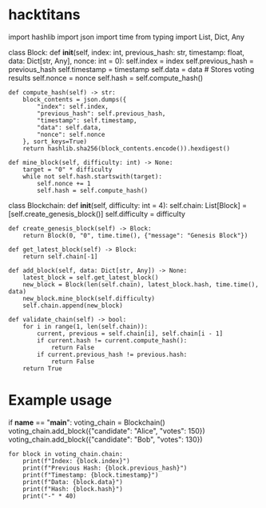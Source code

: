 # hacktitans
import hashlib
import json
import time
from typing import List, Dict, Any

class Block:
    def __init__(self, index: int, previous_hash: str, timestamp: float, data: Dict[str, Any], nonce: int = 0):
        self.index = index
        self.previous_hash = previous_hash
        self.timestamp = timestamp
        self.data = data  # Stores voting results
        self.nonce = nonce
        self.hash = self.compute_hash()

    def compute_hash(self) -> str:
        block_contents = json.dumps({
            "index": self.index,
            "previous_hash": self.previous_hash,
            "timestamp": self.timestamp,
            "data": self.data,
            "nonce": self.nonce
        }, sort_keys=True)
        return hashlib.sha256(block_contents.encode()).hexdigest()

    def mine_block(self, difficulty: int) -> None:
        target = "0" * difficulty
        while not self.hash.startswith(target):
            self.nonce += 1
            self.hash = self.compute_hash()

class Blockchain:
    def __init__(self, difficulty: int = 4):
        self.chain: List[Block] = [self.create_genesis_block()]
        self.difficulty = difficulty

    def create_genesis_block(self) -> Block:
        return Block(0, "0", time.time(), {"message": "Genesis Block"})

    def get_latest_block(self) -> Block:
        return self.chain[-1]

    def add_block(self, data: Dict[str, Any]) -> None:
        latest_block = self.get_latest_block()
        new_block = Block(len(self.chain), latest_block.hash, time.time(), data)
        new_block.mine_block(self.difficulty)
        self.chain.append(new_block)

    def validate_chain(self) -> bool:
        for i in range(1, len(self.chain)):
            current, previous = self.chain[i], self.chain[i - 1]
            if current.hash != current.compute_hash():
                return False
            if current.previous_hash != previous.hash:
                return False
        return True

# Example usage
if __name__ == "__main__":
    voting_chain = Blockchain()
    voting_chain.add_block({"candidate": "Alice", "votes": 150})
    voting_chain.add_block({"candidate": "Bob", "votes": 130})
    
    for block in voting_chain.chain:
        print(f"Index: {block.index}")
        print(f"Previous Hash: {block.previous_hash}")
        print(f"Timestamp: {block.timestamp}")
        print(f"Data: {block.data}")
        print(f"Hash: {block.hash}")
        print("-" * 40)
